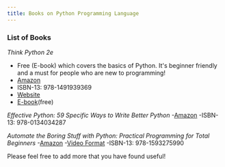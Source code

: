 ```yaml
---
title: Books on Python Programming Language
---
```

 
 ### List of Books
 
 *Think Python 2e*
 
- Free (E-book) which covers the basics of Python. It's beginner friendly and a must for people who are new to programming!
- [Amazon](https://www.amazon.com/gp/product/1491939362/ref=as_li_qf_sp_asin_il_tl?ie=UTF8&camp=1789&creative=9325&creativeASIN=1491939362&linkCode=as2&tag=greenteapre01-20&linkId=XCU5FNNNMXRHDD7X)
- ISBN-13: 978-1491939369
- [Website](http://greenteapress.com/wp/think-python-2e/)
- [E-book](http://greenteapress.com/thinkpython2/html/index.html)(free)
 
 
 *Effective Python: 59 Specific Ways to Write Better Python*
 -[Amazon](https://www.amazon.com/Effective-Python-Specific-Software-Development/dp/0134034287/ref=sr_1_1?ie=UTF8&qid=1499089803&sr=8-1&keywords=Effective+Python%3A+59+Specific+Ways+to+Write+Better+Python+%28Effective+Software+Development+Series%29)
 -ISBN-13: 978-0134034287
 
 *Automate the Boring Stuff with Python: Practical Programming for Total Beginners*
 -[Amazon](https://www.amazon.com/Automate-Boring-Stuff-Python-Programming/dp/1593275994/ref=sr_1_1?ie=UTF8&qid=1539105005&sr=8-1&keywords=automate+the+boring+stuff+with+python)
 -[Video Format](https://www.youtube.com/playlist?list=PL0-84-yl1fUnRuXGFe_F7qSH1LEnn9LkW)
 -ISBN-13: 978-1593275990
 
 
 Please feel free to add more that you have found useful!
